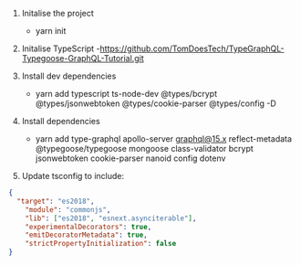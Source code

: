 1. Initalise the project
    - yarn init

2. Initalise TypeScript
    -https://github.com/TomDoesTech/TypeGraphQL-Typegoose-GraphQL-Tutorial.git

3. Install dev dependencies
    - yarn add typescript ts-node-dev @types/bcrypt @types/jsonwebtoken @types/cookie-parser @types/config -D

4. Install dependencies
    - yarn add type-graphql apollo-server graphql@15.x reflect-metadata @typegoose/typegoose mongoose class-validator bcrypt  jsonwebtoken cookie-parser nanoid config dotenv

5. Update tsconfig to include:
```json
{
  "target": "es2018",
    "module": "commonjs",
    "lib": ["es2018", "esnext.asynciterable"],
    "experimentalDecorators": true,
    "emitDecoratorMetadata": true,
    "strictPropertyInitialization": false
}
```
